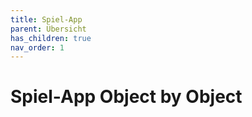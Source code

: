 ```yaml
---
title: Spiel-App
parent: Übersicht
has_children: true
nav_order: 1
---
```


# Spiel-App Object by Object
